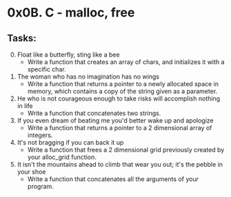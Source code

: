 # 0x0B. C - malloc, free

## Tasks:
0. Float like a butterfly, sting like a bee
	* Write a function that creates an array of chars, and initializes it with a specific char.
1. The woman who has no imagination has no wings
	* Write a function that returns a pointer to a newly allocated space in memory, which contains a copy of the string given as a parameter.
2. He who is not courageous enough to take risks will accomplish nothing in life
	* Write a function that concatenates two strings.
3. If you even dream of beating me you'd better wake up and apologize
	* Write a function that returns a pointer to a 2 dimensional array of integers.
4. It's not bragging if you can back it up
	* Write a function that frees a 2 dimensional grid previously created by your alloc_grid function.
5. It isn't the mountains ahead to climb that wear you out; it's the pebble in your shoe
	* Write a function that concatenates all the arguments of your program.

